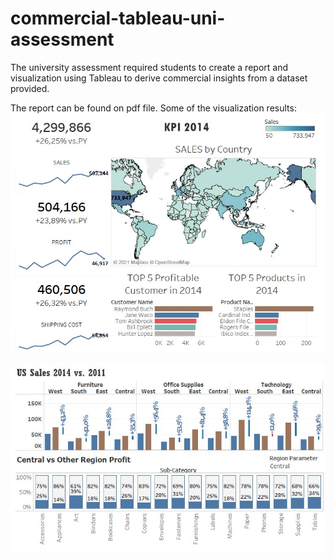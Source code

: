 # commercial-tableau-uni-assessment
The university assessment required students to create a report and visualization using Tableau to derive commercial insights from a dataset provided.

The report can be found on pdf file. Some of the visualization results:
![Pict1](image/Pict1.jpg)


![Pict2](image/Pict2.jpg)


